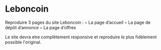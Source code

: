 # Leboncoin
Reproduire 3 pages du site Leboncoin :
◦ La page d’accueil
◦ La page de dépôt d’annonce
◦ La page d’offres

Le site devra etre complètement responsive et reproduire le plus fidèlement possible l'original.

